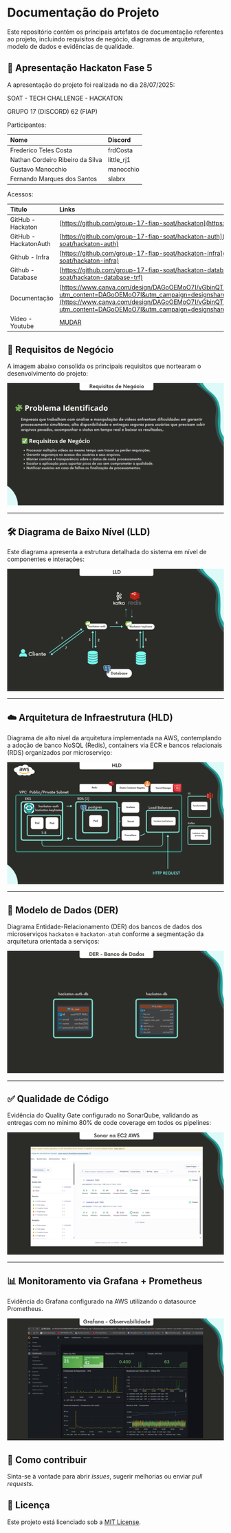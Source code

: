 # Documentação do Projeto

Este repositório contém os principais artefatos de documentação referentes ao projeto, incluindo requisitos de negócio, diagramas de arquitetura, modelo de dados e evidências de qualidade.

## 📖 Apresentação Hackaton Fase 5 

A apresentação do projeto foi realizada no dia 28/07/2025:

SOAT \- TECH CHALLENGE \- HACKATON

GRUPO 17 (DISCORD) 62 (FIAP)

Participantes:

| Nome                             | Discord     |
|:---------------------------------|:------------|
| Frederico Teles Costa            | frdCosta    |
| Nathan Cordeiro Ribeiro da Silva | little\_rj1 |
| Gustavo Manocchio                | manocchio   |
| Fernando Marques dos Santos      | slabrx      |

Acessos:

| Titulo                   | Links                                                                                                                                                                                                                                                                                                                          |
|:-------------------------|:-------------------------------------------------------------------------------------------------------------------------------------------------------------------------------------------------------------------------------------------------------------------------------------------------------------------------------|
| GitHub \- Hackaton       | [https://github.com/group-17-fiap-soat/hackaton](https://github.com/group-17-fiap-soat/hackaton)                                                                                                                                                                                                                               |
| GitHub \- HackatonAuth   | [https://github.com/group-17-fiap-soat/hackaton-auth](https://github.com/group-17-fiap-soat/hackaton-auth)                                                                                                                                                                                                                     |
| Github \- Infra          | [https://github.com/group-17-fiap-soat/hackaton-infra](https://github.com/group-17-fiap-soat/hackaton-infra)                                                                                                                                                                                                                   |
| Github \- Database       | [https://github.com/group-17-fiap-soat/hackaton-database-trf](https://github.com/group-17-fiap-soat/hackaton-database-trf)                                                                                                                                                                                                     |
| Documentação             | [https://www.canva.com/design/DAGoOEMoO7I/vGbinQTXwE3_i8KhJq42FA/edit?utm_content=DAGoOEMoO7I&utm_campaign=designshare&utm_medium=link2&utm_source=sharebutton](https://www.canva.com/design/DAGoOEMoO7I/vGbinQTXwE3_i8KhJq42FA/edit?utm_content=DAGoOEMoO7I&utm_campaign=designshare&utm_medium=link2&utm_source=sharebutton) |
| Vídeo \- Youtube         | [MUDAR](https://www.youtube.com/watch?v=b7py2u_cs9I)                                                                                                                                                                                                                                                                           |


## 📌 Requisitos de Negócio

A imagem abaixo consolida os principais requisitos que nortearam o desenvolvimento do projeto:

![Requisitos de Negócio](./1.png)

---

## 🛠️ Diagrama de Baixo Nível (LLD)

Este diagrama apresenta a estrutura detalhada do sistema em nível de componentes e interações:

![LLD - Low Level Design](./2.png)

---

## ☁️ Arquitetura de Infraestrutura (HLD)

Diagrama de alto nível da arquitetura implementada na AWS, contemplando a adoção de banco NoSQL (Redis), containers via ECR e bancos relacionais (RDS) organizados por microserviço:

![HLD - High Level Design](./3.png)

---

## 🧩 Modelo de Dados (DER)

Diagrama Entidade-Relacionamento (DER) dos bancos de dados dos microserviços `hackaton` e `hackaton-atuh` conforme a segmentação da arquitetura orientada a serviços:

![DER - Modelo de Dados](./4.png)

---

## ✅ Qualidade de Código

Evidência do Quality Gate configurado no SonarQube, validando as entregas com no mínimo 80% de code coverage em todos os pipelines:

![Quality Gate SonarQube](./5.png)

---


## 📊 Monitoramento via Grafana + Prometheus

Evidência do Grafana configurado na AWS utilizando o datasource Prometheus.

![Grafana](./6.png)



## 📄 Como contribuir

Sinta-se à vontade para abrir *issues*, sugerir melhorias ou enviar *pull requests*.

## 🧾 Licença

Este projeto está licenciado sob a [MIT License](./LICENSE).

